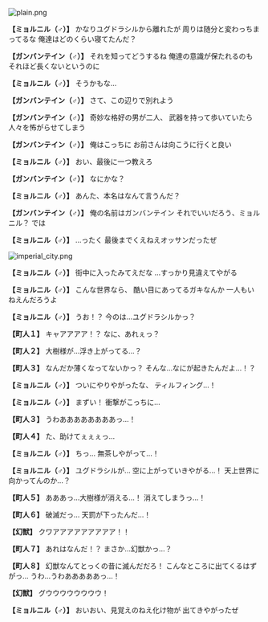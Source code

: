 
![plain.png](../images/backgrounds/plain.png)

**【ミョルニル（♂）】**
かなりユグドラシルから離れたが
周りは随分と変わっちまってるな
俺達はどのくらい寝てたんだ？

**【ガンバンテイン（♂）】**
それを知ってどうするね
俺達の意識が保たれるのも
それほど長くないというのに

**【ミョルニル（♂）】**
そうかもな…

**【ガンバンテイン（♂）】**
さて、この辺りで別れよう

**【ガンバンテイン（♂）】**
奇妙な格好の男が二人、
武器を持って歩いていたら
人々を怖がらせてしまう

**【ガンバンテイン（♂）】**
俺はこっちに
お前さんは向こうに行くと良い

**【ミョルニル（♂）】**
おい、最後に一つ教えろ

**【ガンバンテイン（♂）】**
なにかな？

**【ミョルニル（♂）】**
あんた、本名はなんて言うんだ？

**【ガンバンテイン（♂）】**
俺の名前はガンバンテイン
それでいいだろう、ミョルニル？
では

**【ミョルニル（♂）】**
…ったく
最後までくえねえオッサンだったぜ

![imperial_city.png](../images/backgrounds/imperial_city.png)

**【ミョルニル（♂）】**
街中に入ったみてえだな
…すっかり見違えてやがる

**【ミョルニル（♂）】**
こんな世界なら、
酷い目にあってるガキなんか
一人もいねえんだろうよ

**【ミョルニル（♂）】**
うお！？
今のは…ユグドラシルかっ？

**【町人１】**
キャアアアア！？
なに、あれぇっ？

**【町人２】**
大樹様が…浮き上がってる…？

**【町人３】**
なんだか薄くなってないかっ？
そんな…なにが起きたんだよ…！？

**【ミョルニル（♂）】**
ついにやりやがったな、
ティルフィング…！

**【ミョルニル（♂）】**
まずい！
衝撃がこっちに…

**【町人３】**
うわああああああああっ…！

**【町人４】**
た、助けてぇぇぇっ…

**【ミョルニル（♂）】**
ちっ…
無茶しやがって…！

**【ミョルニル（♂）】**
ユグドラシルが…
空に上がっていきやがる…！
天上世界に向かってんのか…？

**【町人５】**
あああっ…大樹様が消える…！
消えてしまうっ…！

**【町人６】**
破滅だっ…
天罰が下ったんだ…！

**【幻獣】**
クワアアアアアアアアア！！

**【町人７】**
あれはなんだ！？
まさか…幻獣かっ…？

**【町人８】**
幻獣なんてとっくの昔に滅んだだろ！
こんなところに出てくるはずがっ…
うわ…うわあああああっ…！

**【幻獣】**
グウウウウウウウウ！

**【ミョルニル（♂）】**
おいおい、見覚えのねえ化け物が
出てきやがったぜ
